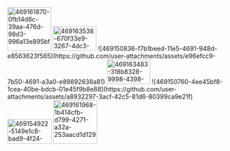<img width="100" height="100" alt="469161870-0fb14d8c-39aa-476d-98d3-996a13e895bf" src="https://github.com/user-attachments/assets/216840ef-3379-412c-9eb2-055976b464a7" />
<img width="99" height="56" alt="469163538-670f33e9-3267-4dc3-bd35-a2ba32838534" src="https://github.com/user-attachments/assets/0f6aa9f0-29ba-4174-8734-0793af6e9a2f" />
![469150836-f7b1beed-11e5-4691-948d-e8563623f565](https://github.com/user-attachments/assets/e96efcc9-7b50-4691-a3a0-e89892638a81)
<img width="99" height="56" alt="469163483-318b8328-9998-4398-b3e3-a0f3059d0882" src="https://github.com/user-attachments/assets/090a0636-34f0-4458-a0e0-d96f783873b3" />
![469150760-4ee45bf8-1cea-40be-bdcb-01e45f9b8e88](https://github.com/user-attachments/assets/a8932297-3acf-42c5-81d6-80399ca9e21f)
<img width="101" height="57" alt="469154922-5149e1c8-bad9-4f24-b9c7-1e7949b6028d" src="https://github.com/user-attachments/assets/e559232c-2173-4fda-8378-0266da64c4fc" />
<img width="100" height="100" alt="469161968-1b414cfb-d799-4271-a32a-253aacd1d129" src="https://github.com/user-attachments/assets/75caf268-775b-42da-8b64-fbc00fece5af" />
